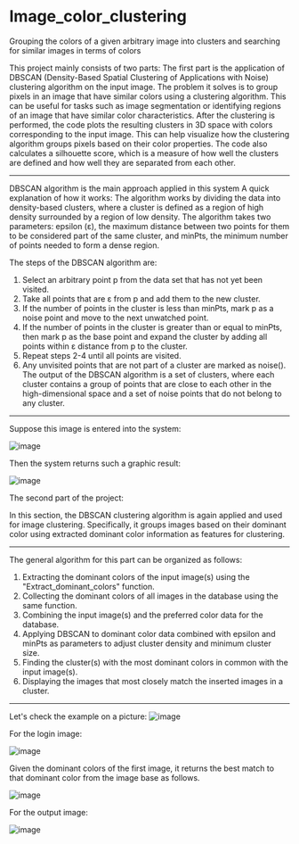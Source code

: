 # Image_color_clustering
Grouping the colors of a given arbitrary image into clusters and searching for similar images in terms of colors

This project mainly consists of two parts:
The first part is the application of DBSCAN (Density-Based Spatial Clustering of Applications with Noise) clustering algorithm on the input image. The problem it solves is to group pixels in an image that have similar colors using a clustering algorithm. This can be useful for tasks such as image segmentation or identifying regions of an image that have similar color characteristics.
After the clustering is performed, the code plots the resulting clusters in 3D space with colors corresponding to the input image. This can help visualize how the clustering algorithm groups pixels based on their color properties. The code also calculates a silhouette score, which is a measure of how well the clusters are defined and how well they are separated from each other.


-------------------------------------------------------------
DBSCAN algorithm is the main approach applied in this system
A quick explanation of how it works:
The algorithm works by dividing the data into density-based clusters, where a cluster is defined as a region of high density surrounded by a region of low density.
The algorithm takes two parameters: epsilon (ε), the maximum distance between two points for them to be considered part of the same cluster, and minPts, the minimum number of points needed to form a dense region.

The steps of the DBSCAN algorithm are:
1. Select an arbitrary point p from the data set that has not yet been visited.
2. Take all points that are ε from p and add them to the new cluster.
3. If the number of points in the cluster is less than minPts, mark p as a noise point and move to the next unwatched point.
4. If the number of points in the cluster is greater than or equal to minPts, then mark p as the base point and expand the cluster by adding all points within ε distance from p to the cluster.
5. Repeat steps 2-4 until all points are visited.
6. Any unvisited points that are not part of a cluster are marked as noise().
The output of the DBSCAN algorithm is a set of clusters, where each cluster contains a group of points that are close to each other in the high-dimensional space and a set of noise points that do not belong to any cluster.
--------------------------------------------------------------


Suppose this image is entered into the system:

![image](https://github.com/ARTI-c700/Image_color_clustering/assets/87066160/e9f9ee25-c9c8-48de-b6cf-ee8cba02bfc3)



Then the system returns such a graphic result:

![image](https://github.com/ARTI-c700/Image_color_clustering/assets/87066160/f51b0a2a-6880-4444-aa50-db04f18abf1e)



The second part of the project:

In this section, the DBSCAN clustering algorithm is again applied and used for image clustering. Specifically, it groups images based on their dominant color using extracted dominant color information as features for clustering.


-----------------------------------------------------------------------------------------------------
The general algorithm for this part can be organized as follows:

1) Extracting the dominant colors of the input image(s) using the "Extract_dominant_colors" function.
2) Collecting the dominant colors of all images in the database using the same function.
3) Combining the input image(s) and the preferred color data for the database.
4) Applying DBSCAN to dominant color data combined with epsilon and minPts as parameters to adjust cluster density and minimum cluster size.
5) Finding the cluster(s) with the most dominant colors in common with the input image(s).
6) Displaying the images that most closely match the inserted images in a cluster.
-----------------------------------------------------------------------------------------------------

Let's check the example on a picture:
![image](https://github.com/ARTI-c700/Image_color_clustering/assets/87066160/2bd8c9e8-d8e2-4137-89f9-399e6ef9e7ba)

For the login image:

![image](https://github.com/ARTI-c700/Image_color_clustering/assets/87066160/d7bd01ff-4210-44c7-a1a4-b0dc8fbe705f)



Given the dominant colors of the first image, it returns the best match to that dominant color from the image base as follows.


![image](https://github.com/ARTI-c700/Image_color_clustering/assets/87066160/52cfc46c-a5c4-4ab9-a875-546b569f28f8)


For the output image:

![image](https://github.com/ARTI-c700/Image_color_clustering/assets/87066160/e745ccfe-6bdc-4492-89c5-e8551bbd7e22)

